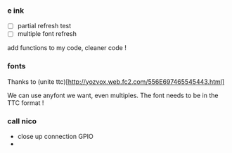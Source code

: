 ### e ink
* [ ] partial refresh test
* [ ] multiple font refresh

add functions to my code,
cleaner code !


### fonts 
Thanks to (unite ttc)[http://yozvox.web.fc2.com/556E697465545443.html]

We can use anyfont we want, even multiples. The font needs to be in the TTC format !

### call nico

* close up connection GPIO
* 